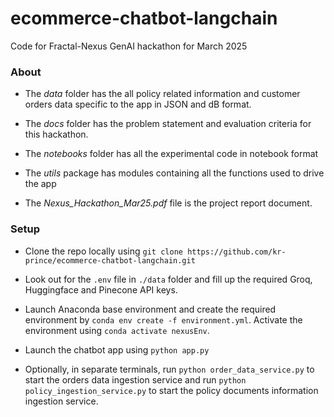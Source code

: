 # ecommerce-chatbot-langchain
Code for Fractal-Nexus GenAI hackathon for March 2025


### About

* The *data* folder has the all policy related information and customer orders data specific to the app in JSON and dB format.

* The *docs* folder has the problem statement and evaluation criteria for this hackathon.

* The *notebooks* folder has all the experimental code in notebook format

* The *utils* package has modules containing all the functions used to drive the app

* The *Nexus_Hackathon_Mar25.pdf* file is the project report document.


### Setup

* Clone the repo locally using `git clone https://github.com/kr-prince/ecommerce-chatbot-langchain.git`

* Look out for the `.env` file in `./data` folder and fill up the required Groq, Huggingface and Pinecone API keys.

* Launch Anaconda base environment and create the required environment by `conda env create -f environment.yml`. Activate the environment using `conda activate nexusEnv`. 

* Launch the chatbot app using `python app.py`

* Optionally, in separate terminals, run `python order_data_service.py` to start the orders data ingestion service and run `python policy_ingestion_service.py` to start the policy documents information ingestion service.

